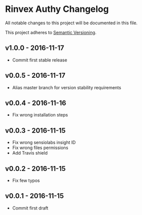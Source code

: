 # Rinvex Authy Changelog

All notable changes to this project will be documented in this file.

This project adheres to [Semantic Versioning](CONTRIBUTING.md).


## v1.0.0 - 2016-11-17
- Commit first stable release

## v0.0.5 - 2016-11-17
- Alias master branch for version stability requirements

## v0.0.4 - 2016-11-16
- Fix wrong installation steps

## v0.0.3 - 2016-11-15
- Fix wrong sensiolabs insight ID
- Fix wrong files permissions
- Add Travis shield

## v0.0.2 - 2016-11-15
- Fix few typos

## v0.0.1 - 2016-11-15
- Commit first draft
